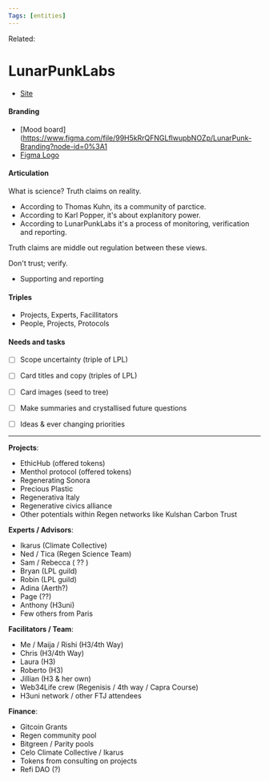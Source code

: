 ```yaml
---
Tags: [entities]
---
```

Related: 
# LunarPunkLabs
- [Site](http:www.lunarpunklabs.org)

#### Branding
- [Mood board](https://www.figma.com/file/99H5kRrQFNGLflwupbNOZp/LunarPunk-Branding?node-id=0%3A1
- [Figma Logo](https://www.figma.com/file/vfMTcHrtSo8S4EpvKFmFnQ/Logo)

#### Articulation 
What is science? Truth claims on reality. 
- According to Thomas Kuhn, its a community of parctice.
- According to Karl Popper, it's about explanitory power.
- According to LunarPunkLabs it's a process of monitoring, verification and reporting. 

Truth claims are middle out regulation between these views.

Don't trust; verify. 
- Supporting and reporting

#### Triples
- Projects, Experts, Facillitators
- People, Projects, Protocols

#### Needs and tasks
- [ ] Scope uncertainty (triple of LPL)
- [ ] Card titles and copy (triples of LPL)
- [ ] Card images (seed to tree)
- [ ] Make summaries and crystallised future questions
- [ ] Ideas & ever changing priorities


---
**Projects**: 
- EthicHub (offered tokens) 
- Menthol protocol (offered tokens) 
- Regenerating Sonora 
- Precious Plastic 
- Regenerativa Italy 
- Regenerative civics alliance 
- Other potentials within Regen networks like Kulshan Carbon Trust 

**Experts / Advisors**: 
- Ikarus (Climate Collective) 
- Ned / Tica (Regen Science Team) 
- Sam / Rebecca ( ?? ) 
- Bryan (LPL guild) 
- Robin (LPL guild) 
- Adina (Aerth?)
- Page (??) 
- Anthony (H3uni) 
- Few others from Paris 
  
**Facilitators / Team**: 
- Me / Maija / Rishi (H3/4th Way) 
- Chris (H3/4th Way) 
- Laura (H3) 
- Roberto (H3) 
- Jillian (H3 & her own) 
- Web34Life crew (Regenisis / 4th way / Capra Course) 
- H3uni network / other FTJ attendees 
  
**Finance**: 
- Gitcoin Grants 
- Regen community pool 
- Bitgreen / Parity pools 
- Celo Climate Collective / Ikarus 
- Tokens from consulting on projects 
- Refi DAO (?)